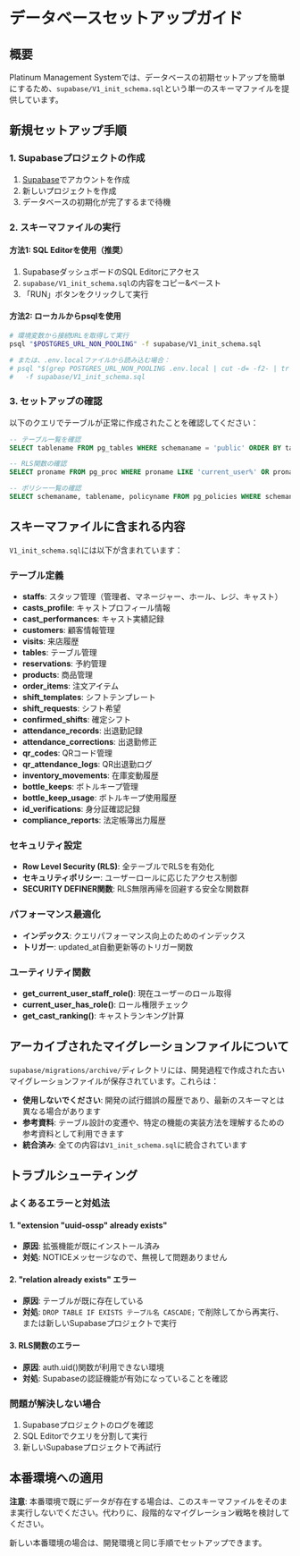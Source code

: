 # データベースセットアップガイド

## 概要

Platinum Management Systemでは、データベースの初期セットアップを簡単にするため、`supabase/V1_init_schema.sql`という単一のスキーマファイルを提供しています。

## 新規セットアップ手順

### 1. Supabaseプロジェクトの作成

1. [Supabase](https://supabase.com)でアカウントを作成
2. 新しいプロジェクトを作成
3. データベースの初期化が完了するまで待機

### 2. スキーマファイルの実行

#### 方法1: SQL Editorを使用（推奨）

1. SupabaseダッシュボードのSQL Editorにアクセス
2. `supabase/V1_init_schema.sql`の内容をコピー&ペースト
3. 「RUN」ボタンをクリックして実行

#### 方法2: ローカルからpsqlを使用

```bash
# 環境変数から接続URLを取得して実行
psql "$POSTGRES_URL_NON_POOLING" -f supabase/V1_init_schema.sql

# または、.env.localファイルから読み込む場合：
# psql "$(grep POSTGRES_URL_NON_POOLING .env.local | cut -d= -f2- | tr -d '"')" \
#   -f supabase/V1_init_schema.sql
```

### 3. セットアップの確認

以下のクエリでテーブルが正常に作成されたことを確認してください：

```sql
-- テーブル一覧を確認
SELECT tablename FROM pg_tables WHERE schemaname = 'public' ORDER BY tablename;

-- RLS関数の確認
SELECT proname FROM pg_proc WHERE proname LIKE 'current_user%' OR proname = 'get_current_user_staff_role';

-- ポリシー一覧の確認
SELECT schemaname, tablename, policyname FROM pg_policies WHERE schemaname = 'public' ORDER BY tablename;
```

## スキーマファイルに含まれる内容

`V1_init_schema.sql`には以下が含まれています：

### テーブル定義
- **staffs**: スタッフ管理（管理者、マネージャー、ホール、レジ、キャスト）
- **casts_profile**: キャストプロフィール情報
- **cast_performances**: キャスト実績記録
- **customers**: 顧客情報管理
- **visits**: 来店履歴
- **tables**: テーブル管理
- **reservations**: 予約管理
- **products**: 商品管理
- **order_items**: 注文アイテム
- **shift_templates**: シフトテンプレート
- **shift_requests**: シフト希望
- **confirmed_shifts**: 確定シフト
- **attendance_records**: 出退勤記録
- **attendance_corrections**: 出退勤修正
- **qr_codes**: QRコード管理
- **qr_attendance_logs**: QR出退勤ログ
- **inventory_movements**: 在庫変動履歴
- **bottle_keeps**: ボトルキープ管理
- **bottle_keep_usage**: ボトルキープ使用履歴
- **id_verifications**: 身分証確認記録
- **compliance_reports**: 法定帳簿出力履歴

### セキュリティ設定
- **Row Level Security (RLS)**: 全テーブルでRLSを有効化
- **セキュリティポリシー**: ユーザーロールに応じたアクセス制御
- **SECURITY DEFINER関数**: RLS無限再帰を回避する安全な関数群

### パフォーマンス最適化
- **インデックス**: クエリパフォーマンス向上のためのインデックス
- **トリガー**: updated_at自動更新等のトリガー関数

### ユーティリティ関数
- **get_current_user_staff_role()**: 現在ユーザーのロール取得
- **current_user_has_role()**: ロール権限チェック
- **get_cast_ranking()**: キャストランキング計算

## アーカイブされたマイグレーションファイルについて

`supabase/migrations/archive/`ディレクトリには、開発過程で作成された古いマイグレーションファイルが保存されています。これらは：

- **使用しないでください**: 開発の試行錯誤の履歴であり、最新のスキーマとは異なる場合があります
- **参考資料**: テーブル設計の変遷や、特定の機能の実装方法を理解するための参考資料として利用できます
- **統合済み**: 全ての内容は`V1_init_schema.sql`に統合されています

## トラブルシューティング

### よくあるエラーと対処法

#### 1. "extension "uuid-ossp" already exists"
- **原因**: 拡張機能が既にインストール済み
- **対処**: NOTICEメッセージなので、無視して問題ありません

#### 2. "relation already exists" エラー
- **原因**: テーブルが既に存在している
- **対処**: `DROP TABLE IF EXISTS テーブル名 CASCADE;` で削除してから再実行、または新しいSupabaseプロジェクトで実行

#### 3. RLS関数のエラー
- **原因**: auth.uid()関数が利用できない環境
- **対処**: Supabaseの認証機能が有効になっていることを確認

### 問題が解決しない場合

1. Supabaseプロジェクトのログを確認
2. SQL Editorでクエリを分割して実行
3. 新しいSupabaseプロジェクトで再試行

## 本番環境への適用

**注意**: 本番環境で既にデータが存在する場合は、このスキーマファイルをそのまま実行しないでください。代わりに、段階的なマイグレーション戦略を検討してください。

新しい本番環境の場合は、開発環境と同じ手順でセットアップできます。